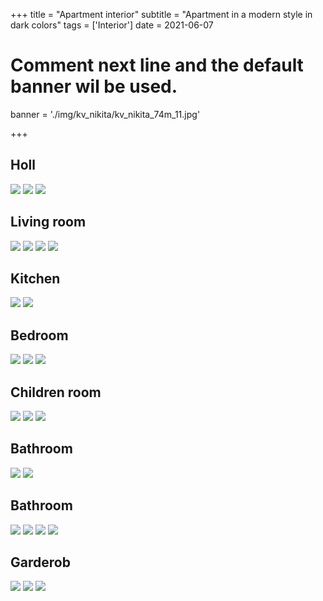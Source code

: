 +++
title = "Apartment interior"
subtitle = "Apartment in a modern style in dark colors"
tags = ['Interior']
date = 2021-06-07

# Comment next line and the default banner wil be used.
banner = './img/kv_nikita/kv_nikita_74m_11.jpg'

+++

## Holl

![](/img/kv_nikita/kv_nikita_74m_01.jpg)
![](/img/kv_nikita/kv_nikita_74m_02.jpg)
![](/img/kv_nikita/kv_nikita_74m_03.jpg)

## Living room

![](/img/kv_nikita/kv_nikita_74m_04.jpg)
![](/img/kv_nikita/kv_nikita_74m_07.jpg)
![](/img/kv_nikita/kv_nikita_74m_10.jpg)
![](/img/kv_nikita/kv_nikita_74m_11.jpg)

## Kitchen

![](/img/kv_nikita/kv_nikita_74m_05.jpg)
![](/img/kv_nikita/kv_nikita_74m_06.jpg)

## Bedroom

![](/img/kv_nikita/kv_nikita_74m_07.jpg)
![](/img/kv_nikita/kv_nikita_74m_08.jpg)
![](/img/kv_nikita/kv_nikita_74m_09.jpg)

## Children room

![](/img/kv_nikita/kv_nikita_74m_17.jpg)
![](/img/kv_nikita/kv_nikita_74m_18.jpg)
![](/img/kv_nikita/kv_nikita_74m_19.jpg)

## Bathroom

![](/img/kv_nikita/kv_nikita_74m_12.jpg)
![](/img/kv_nikita/kv_nikita_74m_13.jpg)

## Bathroom

![](/img/kv_nikita/kv_nikita_74m_14.jpg)
![](/img/kv_nikita/kv_nikita_74m_15.jpg)
![](/img/kv_nikita/kv_nikita_74m_16.jpg)
![](/img/kv_nikita/kv_nikita_74m_20.jpg)

## Garderob

![](/img/kv_nikita/kv_nikita_74m_21.jpg)
![](/img/kv_nikita/kv_nikita_74m_22.jpg)
![](/img/kv_nikita/kv_nikita_74m_23.jpg)
